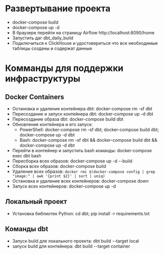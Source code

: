 # Развертывание проекта
- docker-compose build
- docker-compose up -d
- В браузере перейти на страницу Airflow http://localhost:8090/home
- Запустить даг dbt_daily_build
- Подключиться к ClickHouse и удостовериться что все необходимые таблицы созданы и содержат данные

# Комманды для поддержки инфраструктуры
## Docker Containers
- Остановка и удаление контейнера dbt: docker-compose rm -sf dbt
- Пересоздание и запуск контейнера dbt: docker-compose up -d dbt
- Пересоздание образа dbt: docker-compose build dbt
- Обновление контейнера и его запуск:
  - PowerShell: docker-compose rm -sf dbt; docker-compose build dbt; docker-compose up -d dbt
  - Bash: docker-compose rm -sf dbt && docker-compose build dbt && docker-compose up -d dbt
- Перейти в контейнер и запустить bash команды: docker-compose exec dbt bash
- Пересборка всех образов: docker-compose up -d --build
- Сборка всех образов: docker-compose build
- Удаление всех образов: ```docker rmi $(docker-compose config | grep "image:" | awk '{print $2}' | sort | uniq)```
- Остановка и удаление всех контейнеров: docker-compose down
- Запуск всех контейнеров: docker-compose up -d

## Локальный проект
- Установка библиотек Python: cd dbt; pip install -r requirements.txt

## Команды dbt
- Запуск build для локального проекта: dbt build --target local
- запуск build для контейнера: dbt build --target container